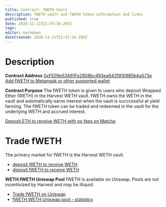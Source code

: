 ```yaml
---
title: Contract: fWETH Vault
description: fWETH vault and fWETH token information and links
published: true
date: 2020-11-11T21:47:34.295Z
tags: 
editor: markdown
dateCreated: 2020-11-11T21:47:34.295Z
---
```


# Description
**Contract Address**
[0xFE09e53A81Fe2808bc493ea64319109B5bAa573e][es-fweth]
[Add fWETH to Metamask or other supported wallet][wallet-add-fweth]

**Contract Purpose**
The fWETH token is given to users who deposit Wrapped Ether (WETH) in the Harvest WETH vault. fWETH owns the WETH in the vault and automatically earns interest when the vault is succcessful at yield farming. The fWETH token can be traded and redeemed in the vault for the underlying WETH and accrued interest.

[Deposit ETH to receive WETH with no fees on Matcha][wrap-eth]

# Trade fWETH

The primary market for fWETH is the Harvest WETH vault.

- [deposit WETH to receive WETH][hf]
- [deposit fWETH to receive WETH][hf]

**WETH:fWETH Uniswap Pool**
fWETH is available on Uniswap. Pools are not incentivized by Harvest and may be illiquid.

- [Trade fWETH on Uniswap][uni-buy-fweth]
- [fWETH:WETH Uniswap pool - statistics][uni-info-fweth]




[hf]: https://harvest.finance
[es-fweth]: https://etherscan.io/token/0xFE09e53A81Fe2808bc493ea64319109B5bAa573e
[wrap-eth]: https://matcha.xyz/markets/WETH/ETH?from=WETH
[wallet-add-fweth]: #
[uni-buy-fweth]: https://app.uniswap.org/#/swap?outputCurrency=0x8e298734681adbfc41ee5d17ff8b0d6d803e7098
[uni-info-fweth]: https://uniswap.info/token/0x8e298734681adbfc41ee5d17ff8b0d6d803e7098